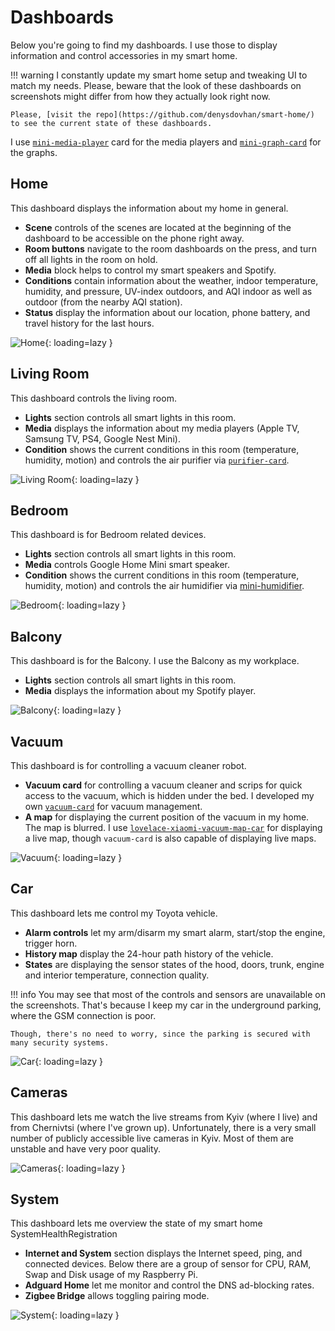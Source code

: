 # Dashboards

Below you're going to find my dashboards. I use those to display information and control accessories in my smart home.

<!-- prettier-ignore -->
!!! warning
    I constantly update my smart home setup and tweaking UI to match my needs. Please, beware that the look of these dashboards on screenshots might differ from how they actually look right now.

    Please, [visit the repo](https://github.com/denysdovhan/smart-home/) to see the current state of these dashboards.

I use [`mini-media-player`](https://github.com/kalkih/mini-media-player) card for the media players and [`mini-graph-card`](https://github.com/kalkih/mini-graph-card) for the graphs.

## Home

This dashboard displays the information about my home in general.

- **Scene** controls of the scenes are located at the beginning of the dashboard to be accessible on the phone right away.
- **Room buttons** navigate to the room dashboards on the press, and turn off all lights in the room on hold.
- **Media** block helps to control my smart speakers and Spotify.
- **Conditions** contain information about the weather, indoor temperature, humidity, and pressure, UV-index outdoors, and AQI indoor as well as outdoor (from the nearby AQI station).
- **Status** display the information about our location, phone battery, and travel history for the last hours.

![Home](https://user-images.githubusercontent.com/3459374/109431538-d0233b00-7a0f-11eb-952e-957d60b806bb.png){: loading=lazy }

## Living Room

This dashboard controls the living room.

- **Lights** section controls all smart lights in this room.
- **Media** displays the information about my media players (Apple TV, Samsung TV, PS4, Google Nest Mini).
- **Condition** shows the current conditions in this room (temperature, humidity, motion) and controls the air purifier via [`purifier-card`](https://github.com/denysdovhan/purifier-card).

![Living Room](https://user-images.githubusercontent.com/3459374/109431589-0fea2280-7a10-11eb-877d-70e1d2a4a9a0.png){: loading=lazy }

## Bedroom

This dashboard is for Bedroom related devices.

- **Lights** section controls all smart lights in this room.
- **Media** controls Google Home Mini smart speaker.
- **Condition** shows the current conditions in this room (temperature, humidity, motion) and controls the air humidifier via [mini-humidifier](https://github.com/artem-sedykh/mini-humidifier).

![Bedroom](https://user-images.githubusercontent.com/3459374/109431649-458f0b80-7a10-11eb-94b7-85647766bd70.png){: loading=lazy }

## Balcony

This dashboard is for the Balcony. I use the Balcony as my workplace.

- **Lights** section controls all smart lights in this room.
- **Media** displays the information about my Spotify player.

![Balcony](https://user-images.githubusercontent.com/3459374/109431705-8b4bd400-7a10-11eb-8f65-5d71896192a6.png){: loading=lazy }

## Vacuum

This dashboard is for controlling a vacuum cleaner robot.

- **Vacuum card** for controlling a vacuum cleaner and scrips for quick access to the vacuum, which is hidden under the bed. I developed my own [`vacuum-card`](https://github.com/denysdovhan/vacuum-card) for vacuum management.
- **A map** for displaying the current position of the vacuum in my home. The map is blurred. I use [`lovelace-xiaomi-vacuum-map-car`](https://github.com/PiotrMachowski/lovelace-xiaomi-vacuum-map-card) for displaying a live map, though `vacuum-card` is also capable of displaying live maps.

![Vacuum](https://user-images.githubusercontent.com/3459374/109431769-d9f96e00-7a10-11eb-8ea5-04d1d0a79521.png){: loading=lazy }

## Car

This dashboard lets me control my Toyota vehicle.

- **Alarm controls** let my arm/disarm my smart alarm, start/stop the engine, trigger horn.
- **History map** display the 24-hour path history of the vehicle.
- **States** are displaying the sensor states of the hood, doors, trunk, engine and interior temperature, connection quality.

<!-- prettier-ignore -->
!!! info
    You may see that most of the controls and sensors are unavailable on the screenshots. That's because I keep my car in the underground parking, where the GSM connection is poor.

    Though, there's no need to worry, since the parking is secured with many security systems.

![Car](https://user-images.githubusercontent.com/3459374/109431845-2b096200-7a11-11eb-91d5-eaafee886d9f.png){: loading=lazy }

## Cameras

This dashboard lets me watch the live streams from Kyiv (where I live) and from Chernivtsi (where I've grown up). Unfortunately, there is a very small number of publicly accessible live cameras in Kyiv. Most of them are unstable and have very poor quality.

![Cameras](https://user-images.githubusercontent.com/3459374/109431888-5a1fd380-7a11-11eb-986f-cf6ae935764d.png){: loading=lazy }

## System

This dashboard lets me overview the state of my smart home SystemHealthRegistration

- **Internet and System** section displays the Internet speed, ping, and connected devices. Below there are a group of sensor for CPU, RAM, Swap and Disk usage of my Raspberry Pi.
- **Adguard Home** let me monitor and control the DNS ad-blocking rates.
- **Zigbee Bridge** allows toggling pairing mode.

![System](https://user-images.githubusercontent.com/3459374/109431914-80457380-7a11-11eb-8318-dcb596e39922.png){: loading=lazy }
